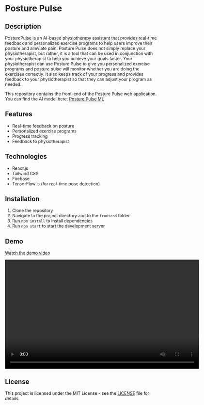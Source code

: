 # Posture Pulse

## Description

PosturePulse is an AI-based physiotherapy assistant that provides real-time feedback and personalized exercise programs to help users improve their posture and alleviate pain. Posture Pulse does not simply replace your physiotherapist, but rather, it is a tool that can be used in conjunction with your physiotherapist to help you achieve your goals faster.
Your physiotherapist can use Posture Pulse to give you personalized exercise programs and posture pulse will monitor whether you are doing the exercises correctly. It also keeps track of your progress and provides feedback to your physiotherapist so that they can adjust your program as needed.

This repository contains the front-end of the Posture Pulse web application. You can find the AI model here: [Posture Pulse ML](https://github.com/TeamRedshifts/PosturePulse-ML)

## Features

- Real-time feedback on posture
- Personalized exercise programs
- Progress tracking
- Feedback to physiotherapist

## Technologies

- React.js
- Tailwind CSS
- Firebase
- TensorFlow.js (for real-time pose detection)

## Installation

1. Clone the repository
2. Navigate to the project directory and to the `frontend` folder
3. Run `npm install` to install dependencies
4. Run `npm start` to start the development server

## Demo
[Watch the demo video](demo/patient_interaction.mp4)

<video width="640" height="360" controls>
  <source src="demo/patient_interaction.mp4" type="video/mp4">
  Your browser does not support the video tag.
</video>

## License

This project is licensed under the MIT License - see the [LICENSE](LICENSE) file for details.
